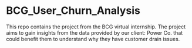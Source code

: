# BCG_User_Churn_Analysis
This repo contains the project from the BCG virtual internship. The project aims to gain insights from the data provided by our client: Power Co. that could benefit them to understand why they have customer drain issues.
